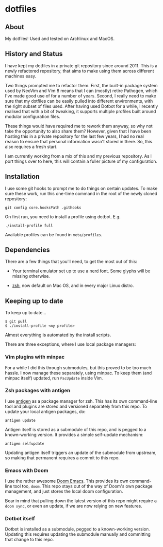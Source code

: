 # dotfiles

## About

My dotfiles! Used and tested on Archlinux and MacOS.


## History and Status

I have kept my dotfiles in a private git repository since around 2011. This is
a newly refactored repository, that aims to make using them across different
machines easy.

Two things prompted me to refactor them. First, the built-in package system
used by NeoVim and Vim 8 means that I can (mostly) retire Pathogen, which I've
made good use of for a number of years. Second, I really need to make sure that
my dotfiles can be easily pulled into different environments, with the right
subset of files used. After having used Dotbot for a while, I recently realised
that with a bit of tweaking, it supports multiple profiles built around modular
configuration files.

These things would have required me to rework them anyway, so why not take the
opportunity to also share them? However, given that I have been hosting this in
a private repository for the last few years, I had no real reason to ensure
that personal information wasn't stored in there. So, this also requires a
fresh start.

I am currently working from a mix of this and my previous repository. As I port
things over to here, this will contain a fuller picture of my configuration.

## Installation

I use some git hooks to prompt me to do things on certain updates. To make sure these work, run this one-time command in the root of the newly cloned repository:

    git config core.hooksPath .githooks

On first run, you need to install a profile using dotbot. E.g.

    ./install-profile full

Available profiles can be found in `meta/profiles`.


## Dependencies

There are a few things that you'll need, to get the most out of this:

- Your terminal emulator set up to use a [nerd font](https://www.nerdfonts.com). Some glyphs will be missing otherwise.

- [zsh](https://www.zsh.org), now default on Mac OS, and in every major Linux distro.


## Keeping up to date

To keep up to date...

    $ git pull
    $ ./install-profile <my profile>

Almost everything is automated by the install scripts.

There are three exceptions, where I use local package managers:

### Vim plugins with minpac

For a while I did this through submodules, but this proved to be too much hassle. I now manage these separately, using minpac. To keep them (and minpac itself) updated, run `PacUpdate` inside Vim.

### Zsh packages with antigen

I use [antigen](http://antigen.sharats.me) as a package manager for zsh. This has its own command-line tool and plugins are stored and versioned separately from this repo. To update your local antigen packages, do:

    antigen update

Antigen itself is stored as a submodule of this repo, and is pegged to a known-working version. It provides a simple self-update mechanism:

    antigen selfupdate

Updating antigen itself triggers an update of the submodule from upstream, so making that permanent requires a commit to this repo.


### Emacs with Doom

I use the rather awesome [Doom Emacs](https://github.com/hlissner/doom-emacs). This provides its own command-line tool too, `doom`. This repo stays out of the way of Doom's own package management, and just stores the local doom configuration.

Bear in mind that pulling down the latest version of this repo might require a `doom sync`, or even an update, if we are now relying on new features.


### Dotbot itself

Dotbot is installed as a submodule, pegged to a known-working version. Updating this requires updating the submodule manually and committing that change to this repo.

